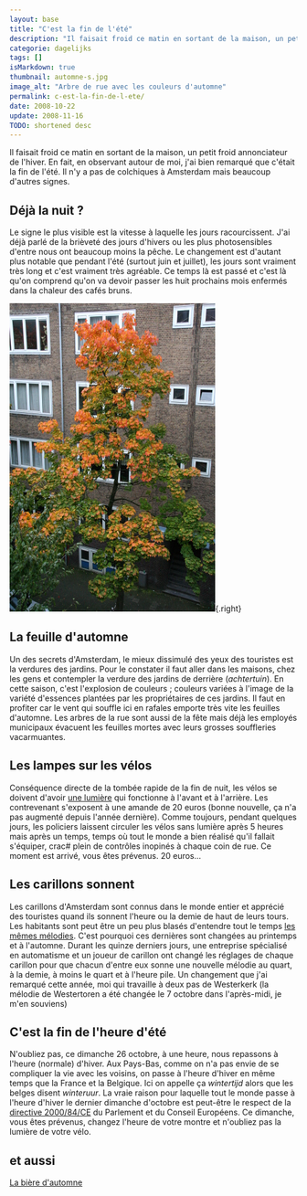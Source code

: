 ```yaml
---
layout: base
title: "C'est la fin de l'été"
description: "Il faisait froid ce matin en sortant de la maison, un petit froid annonciateur de l'hiver. En fait, en observant autour de moi, j'ai bien remarqué que c'était"
categorie: dagelijks
tags: []
isMarkdown: true
thumbnail: automne-s.jpg
image_alt: "Arbre de rue avec les couleurs d'automne"
permalink: c-est-la-fin-de-l-ete/
date: 2008-10-22
update: 2008-11-16
TODO: shortened desc
---
```


Il faisait froid ce matin en sortant de la maison, un petit froid annonciateur de l'hiver. En fait, en observant autour de moi, j'ai bien remarqué que c'était la fin de l'été. Il n'y a pas de colchiques à Amsterdam mais beaucoup d'autres signes.

## Déjà la nuit ?
Le signe le plus visible est la vitesse à laquelle les jours racourcissent. J'ai déjà parlé de la brièveté des jours d'hivers ou les plus photosensibles d'entre nous ont beaucoup moins la pêche. Le changement est d'autant plus notable que pendant l'été (surtout juin et juillet), les jours sont vraiment très long et c'est vraiment très agréable. Ce temps là est passé et c'est là qu'on comprend qu'on va devoir passer les huit prochains mois enfermés dans la chaleur des cafés bruns.

![Arbre de rue avec les couleurs d'automne](automne-s.jpg){.right}
## La feuille d'automne
Un des secrets d'Amsterdam, le mieux dissimulé des yeux des touristes est la verdures des jardins. Pour le constater il faut aller dans les maisons, chez les gens et contempler la verdure des jardins de derrière (*achtertuin*). En cette saison, c'est l'explosion de couleurs ; couleurs variées à l'image de la variété d'essences plantées par les propriétaires de ces jardins. Il faut en profiter car le vent qui souffle ici en rafales emporte très vite les feuilles d'automne. Les arbres de la rue sont aussi de la fête mais déjà les employés municipaux évacuent les feuilles mortes avec leurs grosses souffleries vacarmuantes. 

## Les lampes sur les vélos
Conséquence directe de la tombée rapide de la fin de nuit, les vélos se doivent d'avoir [une lumière](/lumieres-hiver) qui fonctionne à l'avant et à l'arrière. Les contrevenant s'exposent à une amande de 20 euros (bonne nouvelle, ça n'a pas augmenté depuis l'année dernière). Comme toujours, pendant quelques jours, les policiers laissent circuler les vélos sans lumière après 5 heures mais après un temps, temps où tout le monde a bien réalisé qu'il fallait s'équiper, crac# plein de contrôles inopinés à chaque coin de rue. Ce moment est arrivé, vous êtes prévenus. 20 euros...

## Les carillons sonnent
Les carillons d'Amsterdam sont connus dans le monde entier et apprécié des touristes quand ils sonnent l'heure ou la demie de haut de leurs tours. Les habitants sont peut être un peu plus blasés d'entendre tout le temps [les mêmes mélodies](http://www.centrum.amsterdam.nl/smartsite.dws?id=21596). C'est pourquoi ces dernières sont changées au printemps et à l'automne. Durant les quinze derniers jours, une entreprise spécialisé en automatisme et un joueur de carillon ont changé les réglages de chaque carillon pour que chacun d'entre eux sonne une nouvelle mélodie au quart, à la demie, à moins le quart et à l'heure pile. Un changement que j'ai remarqué cette année, moi qui travaille à deux pas de Westerkerk (la mélodie de Westertoren a été changée le 7 octobre dans l'après-midi, je m'en souviens)

## C'est la fin de l'heure d'été
N'oubliez pas, ce dimanche 26 octobre, à une heure, nous repassons à l'heure (normale) d'hiver. Aux Pays-Bas, comme on n'a pas envie de se compliquer la vie avec les voisins, on passe à l'heure d'hiver en même temps que la France et la Belgique. Ici on appelle ça *wintertijd* alors que les belges disent *winteruur*. La vraie raison pour laquelle tout le monde passe à l'heure d'hiver le dernier dimanche d'octobre est peut-être le respect de la [directive 2000/84/CE](http://eur-lex.europa.eu/LexUriServ/LexUriServ.do?uri=CELEX:32000L0084:FR:HTML) du Parlement et du Conseil Européens. Ce dimanche, vous êtes prévenus, changez l'heure de votre montre et n'oubliez pas la lumière de votre vélo.

## et aussi
[La bière d'automne](/la-herfst-bokbier-biere-d-automne)
